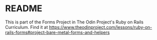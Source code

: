 # README

This is part of the Forms Project in The Odin Project's Ruby on Rails Curriculum. Find it at https://www.theodinproject.com/lessons/ruby-on-rails-forms#project-bare-metal-forms-and-helpers